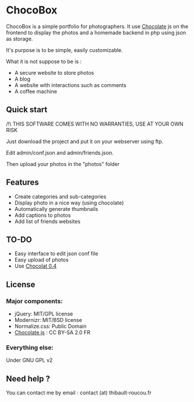 # ChocoBox

ChocoBox is a simple portfolio for photographers. It use [Chocolate](http://chocolat.insipi.de) js on the frontend to display the photos and a homemade backend in php using json as storage.

It's purpose is to be simple, easily customizable.

What it is not suppose to be is :
* A secure website to store photos
* A blog
* A website with interactions such as comments
* A coffee machine

## Quick start

/!\ THIS SOFTWARE COMES WITH NO WARRANTIES, USE AT YOUR OWN RISK

Just download the project and put it on your webserver using ftp.

Edit admin/conf.json and admin/friends.json.

Then upload your photos in the "photos" folder


## Features

* Create categories and sub-categories
* Display photo in a nice way (using chocolate)
* Automatically generate thumbnails
* Add captions to photos
* Add list of friends websites


## TO-DO

* Easy interface to edit json conf file
* Easy upload of photos
* Use [Chocolat 0.4](https://github.com/nicolas-t/Chocolat)



## License

### Major components:

* jQuery: MIT/GPL license
* Modernizr: MIT/BSD license
* Normalize.css: Public Domain
* [Chocolate.js](http://chocolat.insipi.de) : CC BY-SA 2.0 FR

### Everything else:

Under GNU GPL v2

## Need help ?

You can contact me by email : contact (at) thibault-roucou.fr
